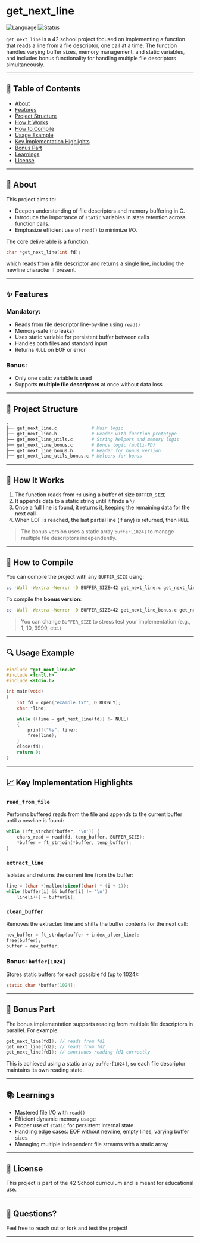# get\_next\_line

![Language](https://img.shields.io/badge/language-C-blue)
![Status](https://img.shields.io/badge/build-passing-brightgreen)

`get_next_line` is a 42 school project focused on implementing a function that reads a line from a file descriptor, one call at a time. The function handles varying buffer sizes, memory management, and static variables, and includes bonus functionality for handling multiple file descriptors simultaneously.

---

## 📌 Table of Contents

* [About](#about)
* [Features](#features)
* [Project Structure](#project-structure)
* [How It Works](#how-it-works)
* [How to Compile](#how-to-compile)
* [Usage Example](#usage-example)
* [Key Implementation Highlights](#key-implementation-highlights)
* [Bonus Part](#bonus-part)
* [Learnings](#learnings)
* [License](#license)

---

## 📖 About

This project aims to:

* Deepen understanding of file descriptors and memory buffering in C.
* Introduce the importance of `static` variables in state retention across function calls.
* Emphasize efficient use of `read()` to minimize I/O.

The core deliverable is a function:

```c
char *get_next_line(int fd);
```

which reads from a file descriptor and returns a single line, including the newline character if present.

---

## ✨ Features

### Mandatory:

* Reads from file descriptor line-by-line using `read()`
* Memory-safe (no leaks)
* Uses static variable for persistent buffer between calls
* Handles both files and standard input
* Returns `NULL` on EOF or error

### Bonus:

* Only one static variable is used
* Supports **multiple file descriptors** at once without data loss

---

## 📁 Project Structure

```bash
.
├── get_next_line.c             # Main logic
├── get_next_line.h             # Header with function prototype
├── get_next_line_utils.c       # String helpers and memory logic
├── get_next_line_bonus.c       # Bonus logic (multi-FD)
├── get_next_line_bonus.h       # Header for bonus version
├── get_next_line_utils_bonus.c # Helpers for bonus
```

---

## 🔄 How It Works

1. The function reads from `fd` using a buffer of size `BUFFER_SIZE`
2. It appends data to a static string until it finds a `\n`
3. Once a full line is found, it returns it, keeping the remaining data for the next call
4. When EOF is reached, the last partial line (if any) is returned, then `NULL`

> The bonus version uses a static array `buffer[1024]` to manage multiple file descriptors independently.

---

## 📅 How to Compile

You can compile the project with any `BUFFER_SIZE` using:

```bash
cc -Wall -Wextra -Werror -D BUFFER_SIZE=42 get_next_line.c get_next_line_utils.c -o gnl
```

To compile the **bonus version**:

```bash
cc -Wall -Wextra -Werror -D BUFFER_SIZE=42 get_next_line_bonus.c get_next_line_utils_bonus.c -o gnl_bonus
```

> You can change `BUFFER_SIZE` to stress test your implementation (e.g., 1, 10, 9999, etc.)

---

## 🔍 Usage Example

```c
#include "get_next_line.h"
#include <fcntl.h>
#include <stdio.h>

int main(void)
{
    int fd = open("example.txt", O_RDONLY);
    char *line;

    while ((line = get_next_line(fd)) != NULL)
    {
        printf("%s", line);
        free(line);
    }
    close(fd);
    return 0;
}
```

---

## 📈 Key Implementation Highlights

### `read_from_file`

Performs buffered reads from the file and appends to the current buffer until a newline is found:

```c
while (!ft_strchr(*buffer, '\n')) {
    chars_read = read(fd, temp_buffer, BUFFER_SIZE);
    *buffer = ft_strjoin(*buffer, temp_buffer);
}
```

### `extract_line`

Isolates and returns the current line from the buffer:

```c
line = (char *)malloc(sizeof(char) * (i + 1));
while (buffer[i] && buffer[i] != '\n')
    line[i++] = buffer[i];
```

### `clean_buffer`

Removes the extracted line and shifts the buffer contents for the next call:

```c
new_buffer = ft_strdup(buffer + index_after_line);
free(buffer);
buffer = new_buffer;
```

### Bonus: `buffer[1024]`

Stores static buffers for each possible fd (up to 1024):

```c
static char *buffer[1024];
```

---

## 🚀 Bonus Part

The bonus implementation supports reading from multiple file descriptors in parallel. For example:

```c
get_next_line(fd1); // reads from fd1
get_next_line(fd2); // reads from fd2
get_next_line(fd1); // continues reading fd1 correctly
```

This is achieved using a static array `buffer[1024]`, so each file descriptor maintains its own reading state.

---

## 📚 Learnings

* Mastered file I/O with `read()`
* Efficient dynamic memory usage
* Proper use of `static` for persistent internal state
* Handling edge cases: EOF without newline, empty lines, varying buffer sizes
* Managing multiple independent file streams with a static array

---

## 📄 License

This project is part of the 42 School curriculum and is meant for educational use.

---

## 💬 Questions?

Feel free to reach out or fork and test the project!

---

